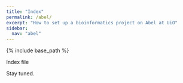 ```yaml
---
title: "Index"
permalink: /abel/
excerpt: "How to set up a bioinformatics project on Abel at UiO"
sidebar:
  nav: "abel"
---
```


{% include base_path %}

Index file

Stay tuned.
